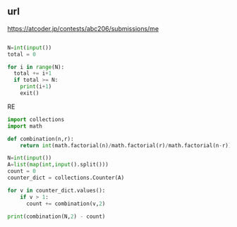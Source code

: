 
## url
https://atcoder.jp/contests/abc206/submissions/me

```python

N=int(input())
total = 0

for i in range(N):
  total += i+1
  if total >= N:
    print(i+1)
    exit()

```


RE

```python
import collections
import math

def combination(n,r):
    return int(math.factorial(n)/math.factorial(r)/math.factorial(n-r))

N=int(input())
A=list(map(int,input().split()))
count = 0
counter_dict = collections.Counter(A)

for v in counter_dict.values():
    if v > 1:
      count += combination(v,2)

print(combination(N,2) - count)
```
